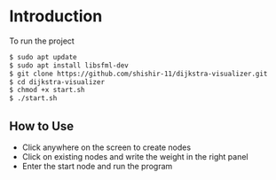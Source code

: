 # Introduction
To run the project 
```bash
$ sudo apt update
$ sudo apt install libsfml-dev
$ git clone https://github.com/shishir-11/dijkstra-visualizer.git
$ cd dijkstra-visualizer
$ chmod +x start.sh
$ ./start.sh
```
## How to Use
- Click anywhere on the screen to create nodes
- Click on existing nodes and write the weight in the right panel
- Enter the start node and run the program
